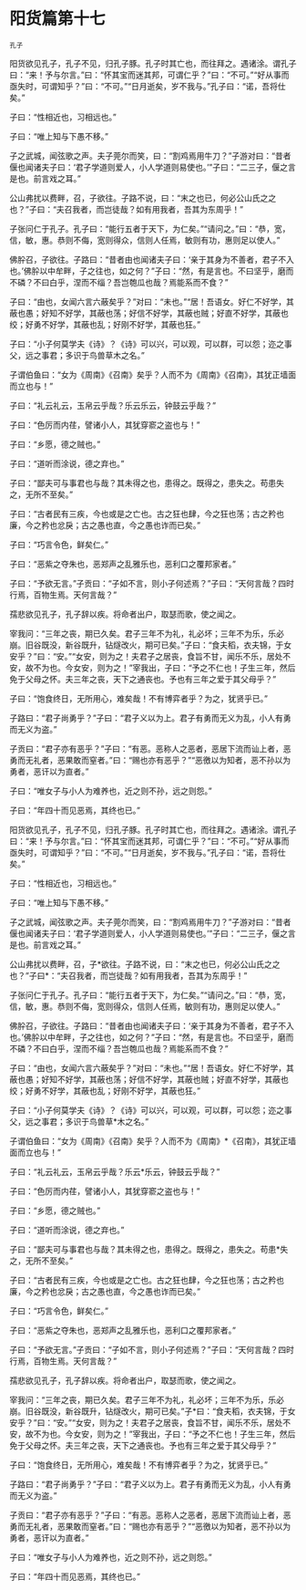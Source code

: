 # 阳货篇第十七  

<small>孔子</small>

阳货欲见孔子，孔子不见，归孔子豚。孔子时其亡也，而往拜之。遇诸涂。谓孔子曰：“来！予与尔言。”曰：“怀其宝而迷其邦，可谓仁乎？”曰：“不可。”“好从事而亟失时，可谓知乎？”曰：“不可。”“日月逝矣，岁不我与。”孔子曰：“诺，吾将仕矣。”

子曰：“性相近也，习相远也。”

子曰：“唯上知与下愚不移。”

子之武城，闻弦歌之声。夫子莞尔而笑，曰：“割鸡焉用牛刀？”子游对曰：“昔者偃也闻诸夫子曰：‘君子学道则爱人，小人学道则易使也。’”子曰：“二三子，偃之言是也。前言戏之耳。”

公山弗扰以费畔，召，子欲往。子路不说，曰：“末之也已，何必公山氏之之也？”子曰：“夫召我者，而岂徒哉？如有用我者，吾其为东周乎！”

子张问仁于孔子。孔子曰：“能行五者于天下，为仁矣。”“请问之。”曰：“恭，宽，信，敏，惠。恭则不侮，宽则得众，信则人任焉，敏则有功，惠则足以使人。”

佛肸召，子欲往。子路曰：“昔者由也闻诸夫子曰：‘亲于其身为不善者，君子不入也。’佛肸以中牟畔，子之往也，如之何？”子曰：“然，有是言也。不曰坚乎，磨而不磷？不曰白乎，涅而不缁？吾岂匏瓜也哉？焉能系而不食？”

子曰：“由也，女闻六言六蔽矣乎？”对曰：“未也。”“居！吾语女。好仁不好学，其蔽也愚；好知不好学，其蔽也荡；好信不好学，其蔽也贼；好直不好学，其蔽也绞；好勇不好学，其蔽也乱；好刚不好学，其蔽也狂。”

子曰：“小子何莫学夫《诗》？《诗》可以兴，可以观，可以群，可以怨；迩之事父，远之事君；多识于鸟兽草木之名。”

子谓伯鱼曰：“女为《周南》《召南》矣乎？人而不为《周南》《召南》，其犹正墙面而立也与！”

子曰：“礼云礼云，玉帛云乎哉？乐云乐云，钟鼓云乎哉？”

子曰：“色厉而内荏，譬诸小人，其犹穿窬之盗也与！”

子曰：“乡愿，德之贼也。”

子曰：“道听而涂说，德之弃也。”

子曰：“鄙夫可与事君也与哉？其未得之也，患得之。既得之，患失之。苟患失之，无所不至矣。”

子曰：“古者民有三疾，今也或是之亡也。古之狂也肆，今之狂也荡；古之矜也廉，今之矜也忿戾；古之愚也直，今之愚也诈而已矣。”

子曰：“巧言令色，鲜矣仁。”

子曰：“恶紫之夺朱也，恶郑声之乱雅乐也，恶利口之覆邦家者。”

子曰：“予欲无言。”子贡曰：“子如不言，则小子何述焉？”子曰：“天何言哉？四时行焉，百物生焉。天何言哉？”

孺悲欲见孔子，孔子辞以疾。将命者出户，取瑟而歌，使之闻之。

宰我问：“三年之丧，期已久矣。君子三年不为礼，礼必坏；三年不为乐，乐必崩。旧谷既没，新谷既升，钻燧改火，期可已矣。”子曰：“食夫稻，衣夫锦，于女安乎？”曰：“安。”“女安，则为之！夫君子之居丧，食旨不甘，闻乐不乐，居处不安，故不为也。今女安，则为之！”宰我出，子曰：“予之不仁也！子生三年，然后免于父母之怀。夫三年之丧，天下之通丧也。予也有三年之爱于其父母乎？”

子曰：“饱食终日，无所用心，难矣哉！不有博弈者乎？为之，犹贤乎已。”

子路曰：“君子尚勇乎？”子曰：“君子义以为上。君子有勇而无义为乱，小人有勇而无义为盗。”

子贡曰：“君子亦有恶乎？”子曰：“有恶。恶称人之恶者，恶居下流而讪上者，恶勇而无礼者，恶果敢而窒者。”曰：“赐也亦有恶乎？”“恶徼以为知者，恶不孙以为勇者，恶讦以为直者。”

子曰：“唯女子与小人为难养也，近之则不孙，远之则怨。”

子曰：“年四十而见恶焉，其终也已。”

阳货欲见孔子，孔子不见，归孔子豚。孔子时其亡也，而往拜之。遇诸涂。谓孔子曰：“来！予与尔言。”曰：“怀其宝而迷其邦，可谓仁乎？”曰：“不可。”“好从事而亟失时，可谓知乎？”曰：“不可。”“日月逝矣，岁不我与。”孔子曰：“诺，吾将仕矣。”

子曰：“性相近也，习相远也。”

子曰：“唯上知与下愚不移。”

子之武城，闻弦歌之声。夫子莞尔而笑，曰：“割鸡焉用牛刀？”子游对曰：“昔者偃也闻诸夫子曰：‘君子学道则爱人，小人学道则易使也。’”子曰：“二三子，偃之言是也。前言戏之耳。”

公山弗扰以费畔，召，子\*欲往。子路不说，曰：“末之也已，何必公山氏之之也？”子曰\*：“夫召我者，而岂徒哉？如有用我者，吾其为东周乎！”

子张问仁于孔子。孔子曰：“能行五者于天下，为仁矣。”“请问之。”曰：“恭，宽，信，敏，惠。恭则不侮，宽则得众，信则人任焉，敏则有功，惠则足以使人。”

佛肸召，子欲往。子路曰：“昔者由也闻诸夫子曰：‘亲于其身为不善者，君子不入也。’佛肸以中牟畔，子之往也，如之何？”子曰：“然，有是言也。不曰坚乎，磨而不磷？不曰白乎，涅而不缁？吾岂匏瓜也哉？焉能系而不食？”

子曰：“由也，女闻六言六蔽矣乎？”对曰：“未也。”“居！吾语女。好仁不好学，其蔽也愚；好知不好学，其蔽也荡；好信不好学，其蔽也贼；好直不好学，其蔽也绞；好勇不好学，其蔽也乱；好刚不好学，其蔽也狂。”

子曰：“小子何莫学夫《诗》？《诗》可以兴，可以观，可以群，可以怨；迩之事父，远之事君；多识于鸟兽草\*木之名。”

子谓伯鱼曰：“女为《周南》《召南》矣乎？人而不为《周南》\*《召南》，其犹正墙面而立也与！”

子曰：“礼云礼云，玉帛云乎哉？乐云\*乐云，钟鼓云乎哉？”

子曰：“色厉而内荏，譬诸小人，其犹穿窬之盗也与！”

子曰：“乡愿，德之贼也。”

子曰：“道听而涂说，德之弃也。”

子曰：“鄙夫可与事君也与哉？其未得之也，患得之。既得之，患失之。苟患\*失之，无所不至矣。”

子曰：“古者民有三疾，今也或是之亡也。古之狂也肆，今之狂也荡；古之矜也廉，今之矜也忿戾；古之愚也直，今之愚也诈而已矣。”

子曰：“巧言令色，鲜矣仁。”

子曰：“恶紫之夺朱也，恶郑声之乱雅乐也，恶利口之覆邦家者。”

子曰：“予欲无言。”子贡曰：“子如不言，则小子何述焉？”子曰：“天何言哉？四时行焉，百物生焉。天何言哉？”

孺悲欲见孔子，孔子辞以疾。将命者出户，取瑟而歌，使之闻之。

宰我问：“三年之丧，期已久矣。君子三年不为礼，礼必坏；三年不为乐，乐必崩。旧谷既没，新谷既升，钻燧改火，期可已矣。”子\*曰：“食夫稻，衣夫锦，于女安乎？”曰：“安。”“女安，则为之！夫君子之居丧，食旨不甘，闻乐不乐，居处不安，故不为也。今女安，则为之！”宰我出，子曰：“予之不仁也！子生三年，然后免于父母之怀。夫三年之丧，天下之通丧也。予也有三年之爱于其父母乎？”

子曰：“饱食终日，无所用心，难矣哉！不有博弈者乎？为之，犹贤乎已。”

子路曰：“君子尚勇乎？”子曰：“君子义以为上。君子有勇而无义为乱，小人有勇而无义为盗。”

子贡曰：“君子亦有恶乎？”子曰：“有恶。恶称人之恶者，恶居下流而讪上者，恶勇而无礼者，恶果敢而窒者。”曰：“赐也亦有恶乎？”“恶徼以为知者，恶不孙以为勇者，恶讦以为直者。”

子曰：“唯女子与小人为难养也，近之则不孙，远之则怨。”

子曰：“年四十而见恶焉，其终也已。”
